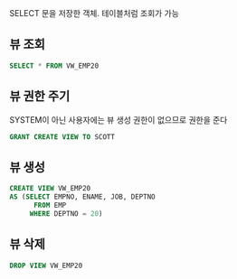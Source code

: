 SELECT 문을 저장한 객체. 테이블처럼 조회가 가능

## 뷰 조회

```sql
SELECT * FROM VW_EMP20
```

## 뷰 권한 주기

SYSTEM이 아닌 사용자에는 뷰 생성 권한이 없으므로 권한을 준다

```sql
GRANT CREATE VIEW TO SCOTT
```

## 뷰 생성

```sql
CREATE VIEW VW_EMP20
AS (SELECT EMPNO, ENAME, JOB, DEPTNO 
      FROM EMP
     WHERE DEPTNO = 20)
```

## 뷰 삭제

```sql
DROP VIEW VW_EMP20
```